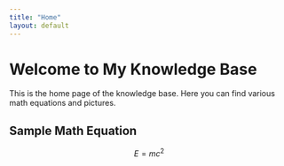 ```yaml
---
title: "Home"
layout: default
---
```


# Welcome to My Knowledge Base

This is the home page of the knowledge base. Here you can find various math equations and pictures.

## Sample Math Equation

$$
E = mc^2
$$
